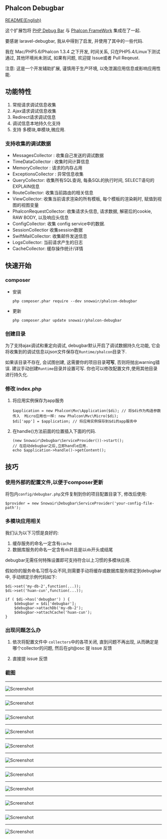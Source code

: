 ## Phalcon Debugbar

[README(English)](https://github.com/snowair/phalcon-debugbar/blob/master/README.EN.md)

这个扩展包将 [PHP Debug Bar](http://phpdebugbar.com/) 与  [Phalcon FrameWork](http://phalconphp.com) 集成在了一起.
 
要感谢 laravel-debugbar, 我从中得到了启发, 并使用了其中的一些代码.

我在 Mac/PHP5.6/Phalcon 1.3.4 之下开发, 时间关系, 只在PHP5.4/Linux下测试通过, 其他环境尚未测试, 如果有问题, 欢迎提 Issue或者 Pull Reqeust. 

注意: 这是一个开发辅助扩展, 谨慎用于生产环境, 以免泄漏应用信息或影响应用性能.

## 功能特性

1. 常规请求调试信息收集
2. Ajax请求调试信息收集
3. Redirect请求调试信息
4. 调试信息本地持久化支持
5. 支持 多模块,单模块,微应用.
 
### 支持收集的调试数据

 - MessagesCollector : 收集自己发送的调试数据
 - TimeDataCollector : 收集时间计算信息
 - MemoryCollector : 请求的内存占用
 - ExceptionsCollector : 异常信息收集
 - QueryCollector: 收集所有SQL查询, 每条SQL的执行时间, SELECT语句的EXPLAIN信息
 - RouteCollector: 收集当前路由的相关信息
 - ViewCollector:  收集当前请求渲染的所有模板, 每个模板的渲染耗时, 赋值到视图的视图变量
 - PhalconRequestCollector: 收集请求头信息, 请求数据, 解密后的cookie, RAW BODY, 以及响应头信息
 - ConfigCollector: 收集 config service中的数据.
 - SessionCollectior 收集session数据
 - SwiftMailCollector: 收集邮件发送信息
 - LogsCollector: 当前请求产生的日志
 - CacheCollector: 缓存操作统计/详情

## 快速开始

### composer

* 安装

    ```
    php composer.phar require --dev snowair/phalcon-debugbar
    ```
* 更新

    ```
    php composer.phar update snowair/phalcon-debugbar
    ```

### 创建目录

为了支持ajax调试和重定向调试, debugbar默认开启了调试数据持久化功能, 它会将收集到的调试信息以json文件保存在`Runtime/phalcon`目录下.

如果该目录不存在, 会试图创建, 这需要你的项目目录**可写**, 否则将抛出warning错误. 建议手动创建`Runtime`目录并设置可写. 你也可以修改配置文件,使用其他目录进行持久化.

### 修改 index.php

1. 将应用实例保存为app服务

    ```
    $application = new Phalcon\Mvc\Application($di); // 将$di作为构造参数传入  Micro应用也一样: new Phalcon\Mvc\Micro($di);
    $di['app'] = $application; // 将应用实例保存到$di的app服务中
    ```

2. 在handle()方法前面的位置插入下面的代码.

    ```
    (new Snowair\Debugbar\ServiceProvider())->start();
    // 在启动debugbar之后,立即handle应用.
    echo $application->handle()->getContent();
    ```
    
## 技巧
    
### 使用外部的配置文件,以便于composer更新

将包内`config/debugbar.php`文件复制到你的项目配置目录下, 修改后使用:

```
$provider = new Snowair\Debugbar\ServiceProvider('your-config-file-path');
```

### 多模块应用相关

我们认为以下习惯是良好的:

1. 缓存服务的命名一定含有`cache`
2. 数据库服务的命名一定含有`db`并且是以`db`开头或结尾

debugbar无需任何特殊设置即可支持符合以上习惯的多模块应用. 

假如你的服务命名习惯与众不同,则需要手动将缓存或数据库服务绑定到debugbar中, 手动绑定示例代码如下:

```
$di->set('my-db-2',function(...));
$di->set('huan-cun',function(...));

if ( $di->has('debugbar') ) {
    $debugbar = $di['debugbar'];
    $debugbar->attachDb('my-db-2');
    $debugbar->attachCache('huan-cun');
}
```

### 出现问题怎么办

1. 依次将配置文件中 `collectors`中的各项关闭, 直到问题不再出现, 从而确定是哪个collector的问题, 然后在git@osc 提 issue 反馈

2. 直接提 issue 反馈

### 截图


* * * 

![Screenshot](http://git.oschina.net/zhuyajie/phalcon-debugbar/raw/master/snapshots/message.png)

* * * 

![Screenshot](http://git.oschina.net/zhuyajie/phalcon-debugbar/raw/master/snapshots/timeline.png)

* * * 

![Screenshot](http://git.oschina.net/zhuyajie/phalcon-debugbar/raw/master/snapshots/exception.png)

* * * 

![Screenshot](http://git.oschina.net/zhuyajie/phalcon-debugbar/raw/master/snapshots/route.png)

* * * 

![Screenshot](http://git.oschina.net/zhuyajie/phalcon-debugbar/raw/master/snapshots/database.png)

* * * 

![Screenshot](http://git.oschina.net/zhuyajie/phalcon-debugbar/raw/master/snapshots/views.png)

* * * 

![Screenshot](http://git.oschina.net/zhuyajie/phalcon-debugbar/raw/master/snapshots/caches.png)

* * * 

![Screenshot](http://git.oschina.net/zhuyajie/phalcon-debugbar/raw/master/snapshots/config.png)

* * * 

![Screenshot](http://git.oschina.net/zhuyajie/phalcon-debugbar/raw/master/snapshots/session.png)

* * * 

![Screenshot](http://git.oschina.net/zhuyajie/phalcon-debugbar/raw/master/snapshots/request.png)

* * * 

![Screenshot](http://git.oschina.net/zhuyajie/phalcon-debugbar/raw/master/snapshots/stackdata.png)
